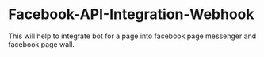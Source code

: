# Facebook-API-Integration-Webhook
This will help to integrate bot for a page into facebook page messenger and facebook page wall.
